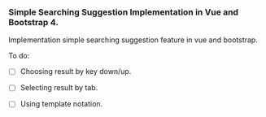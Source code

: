 ### Simple Searching Suggestion Implementation in Vue and Bootstrap 4.

Implementation simple searching suggestion feature in vue and bootstrap.

To do:
- [ ] Choosing result by key down/up.
- [ ] Selecting result by tab.
- [ ] Using template notation.

